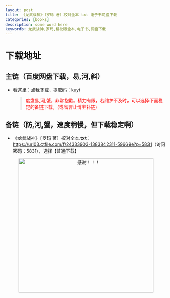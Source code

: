```yaml
---
layout: post
title: 《龙武战神》〔罗玛 著〕校对全本 txt 电子书网盘下载
categories: [books]
description: some word here
keywords: 龙武战神,罗玛,精校版全本,电子书,网盘下载
---
```


# 下载地址

## 主链（百度网盘下载，易,河,斜）

- 看这里：[点我下载](https://pan.baidu.com/s/1iMXUbSbtZQZjDcqDmnWUyw?pwd=kuyt)，提取码：kuyt

  > <p style="color:red" >度盘易,河,蟹，非常抱歉。精力有限，若维护不及时，可以选择下面稳定的备链下载。（或留言让博主补链）</p>

## 备链（防,河,蟹，速度稍慢，但下载稳定啊）

- 《龙武战神》〔罗玛 著〕校对全本.**txt**：<https://url03.ctfile.com/f/24333903-1383842311-59669e?p=5831>（访问密码：5831），选择【普通下载】

<div align="center"><img src="https://pic.imgdb.cn/item/6707df6bd29ded1a8ce37031.gif" alt="感谢！！！" width="420px" height="auto"/></div>
